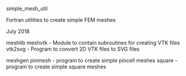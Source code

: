 
simple_mesh_util

Fortran utilities to create simple FEM meshes

July 2018

meshlib
  meshvtk - Module to contain subroutines for creating VTK files
  vtk2svg - Program to convert 2D VTK files to SVG files
 
meshgen
   pinmesh - program to create simple pincell meshes 
   square  - program to create simple square meshes 




